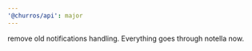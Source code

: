 ```yaml
---
'@churros/api': major
---
```


remove old notifications handling. Everything goes through notella now.
